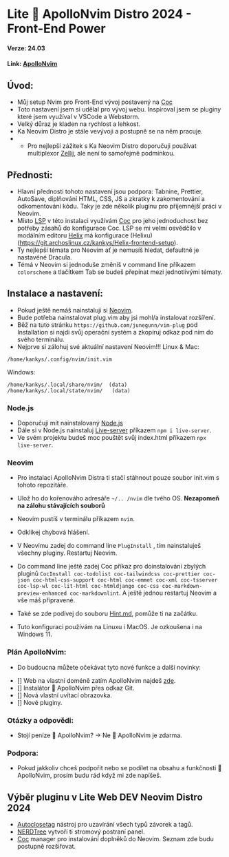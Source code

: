 # Lite 🚀 ApolloNvim Distro 2024 -  Front-End Power
#### Verze: 24.03
#### Link: [ApolloNvim](https://git.archoslinux.cz/kankys/ApolloNvim)
## Úvod:
* Můj setup Nvim pro Front-End vývoj postavený na  [Coc](https://github.com/neoclide/coc.nvim)
* Toto nastavení jsem si udělal pro vývoj webu. Inspiroval jsem se pluginy které jsem využíval v VSCode a Webstorm.
* Velký důraz je kladen na rychlost a lehkost.
* Ka Neovim Distro je stále vevývoji a postupně se na něm pracuje.
* * Pro nejlepší zážitek s Ka Neovim Distro doporučuji používat multiplexor [Zellij](https://git.archoslinux.cz/kankys/zellij-mySetup), ale není to samořejmě podmínkou.
## Přednosti:
* Hlavní přednosti tohoto nastavení jsou podpora: Tabnine, Prettier, AutoSave, diplňování HTML, CSS, JS a zkratky k zakomentování a odkomentování kódu. Taky je zde několik pluginu pro příjemnější práci v Neovim.
* Místo [LSP](https://github.com/neovim/nvim-lspconfig) v této instalaci využívám [Coc](https://github.com/neoclide/coc.nvim) pro jeho jednoduchost bez potřeby zásahů do konfigurace Coc. LSP se mi velmi osvědčilo v modálním editoru [Helix](https://helix-editor.com/) má konfigurace (Helixu)(https://git.archoslinux.cz/kankys/Helix-frontend-setup).
* Ty nejlepší témata pro Neovim ať je nemusíš hledat, defaultně je nastavéné Dracula.
* Témá v Neovim si jednoduše změníš v command line příkazem `colorscheme` a tlačítkem Tab se budeš přepínat mezi jednotlivými tématy.

## Instalace a nastavení:
* Pokud ještě nemáš nainstaluji si [Neovim](https://neovim.io/).
* Bude potřeba nainstalovat plug.vim aby jsi mohl/a instalovat rozšíření.
* Běž na tuto stránku `https://github.com/junegunn/vim-plug` pod Installation si najdi svůj operační systém a zkopíruj odkaz pod ním do svého terminálu.
* Nejprve si zálohuj své aktuální nastavení Neovim!!!
Linux & Mac:
```
/home/kankys/.config/nvim/init.vim
```
Windows:
```
/home/kankys/.local/share/nvim/  (data)
/home/kankys/.local/state/nvim/   (data)
```

### Node.js
* Doporučuji mít nainstalovaný [Node.js](https://nodejs.org/en) 
* Dále si v Node.js nainstaluj [Live-server](https://www.npmjs.com/package/live-server) příkazem `npm i live-server`.
* Ve svém projektu budeš moc pouštět svůj index.html příkazem `npx live-server`.

### Neovim
* Pro instalaci  ApolloNvim Distra ti stačí stáhnout pouze soubor init.vim s tohoto repozitáře.
* Ulož ho do kořenováho adresáře `~/.. /nvim` dle tvého OS. **Nezapomeň na zálohu stávajících souborů**
* Neovim pustíš v terminálu příkazem `nvim`.
* Odklikej chybová hlášení.
* V Neovimu zadej do command line `PlugInstall` , tím nainstaluješ všechny pluginy. Restartuj Neovim.
* Do command line ještě zadej Coc příkaz pro doinstalování zbylých pluginů `CocInstall coc-todolist coc-tailwindcss coc-prettier coc-json coc-html-css-support coc-html coc-emmet coc-xml coc-tsserver coc-lsp-wl coc-lit-html coc-htmldjango coc-css coc-markdown-preview-enhanced coc-markdownlint`. A ještě jednou restartuj Neovim a vše máš připravené.

* Také se zde podívej do souboru [Hint.md](https://git.archoslinux.cz/kankys/Ka-Neovim-Distro-2024/src/branch/main/Ka-Hint.md), pomůže ti na začátku.
* Tuto konfiguraci používám na Linuxu i MacOS. Je ozkoušena i na Windows 11.

### Plán ApolloNvim:
* Do budoucna můžete očekávat tyto nové funkce a další novinky:
- [] Web na vlastní doméně zatím ApolloNvim najdeš [zde](https://lukaskanka.cz/apollonvim).
- [] Instalátor 🚀 ApolloNvim přes odkaz Git.
- [] Nová vlastní uvítací obrazovka.
- [] Nové pluginy.

### Otázky a odpovědi:
* Stojí peníze 🚀 ApolloNvim? -> Ne 🚀 ApolloNvim je zdarma.


### Podpora:
* Pokud jakkoliv chceš podpořit nebo se podílet na obsahu a funkčnosti 🚀 ApolloNvim, prosím budu rád když mi zde napíšeš.

## Výběr pluginu v Lite Web DEV Neovim Distro 2024

* [Autoclosetag](https://github.com/m4xshen/autoclose.nvim) nástroj pro uzavírání všech typů závorek a tagů.
* [NERDTree](https://github.com/valsorym/scrooloose-nerdtree) vytvoří ti stromový postraní panel.
* [Coc](https://github.com/neoclide/coc.nvim) manager pro instalování doplněků do Neovim.
Seznam zde budu postupně rozšiřovat.
